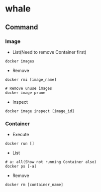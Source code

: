 # whale

## Command

### Image

- List(Need to remove Container first)

```shell
docker images
```

- Remove

```shell
docker rmi [image_name]
```

```shell
# Remove unuse images
docker image prune
```

- Inspect

```shell
docker image inspect [image_id]
```

### Container

- Execute

```shell
docker run []
```

- List

```shell
# a: all(Show not running Container also)
docker ps [-a]
```

- Remove

```
docker rm [container_name]
```
